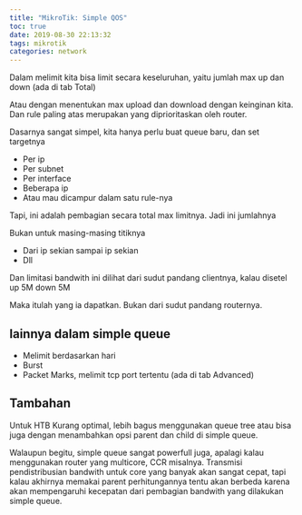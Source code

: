 ```yaml
---
title: "MikroTik: Simple QOS"
toc: true
date: 2019-08-30 22:13:32
tags: mikrotik
categories: network
---
```


Dalam melimit kita bisa limit secara keseluruhan, yaitu jumlah max up dan down (ada di tab Total)  

Atau dengan menentukan max upload dan download dengan keinginan kita. Dan rule paling atas merupakan yang diprioritaskan oleh router.   

Dasarnya sangat simpel, kita hanya perlu buat queue baru, dan set targetnya 

* Per ip 
* Per subnet 
* Per interface 
* Beberapa ip 
* Atau mau dicampur dalam satu rule-nya 

Tapi, ini adalah pembagian secara total max limitnya. Jadi ini jumlahnya 

Bukan untuk masing-masing titiknya 

* Dari ip sekian sampai ip sekian 
* Dll 

Dan limitasi bandwith ini dilihat dari sudut pandang clientnya, kalau disetel up 5M down 5M  

Maka itulah yang ia dapatkan. Bukan dari sudut pandang routernya. 

## lainnya dalam simple queue
* Melimit berdasarkan hari 
* Burst 
* Packet Marks, melimit tcp port tertentu (ada di tab Advanced) 

## Tambahan
Untuk HTB Kurang optimal, lebih bagus menggunakan queue tree atau bisa juga dengan menambahkan opsi parent dan child di simple queue.  

Walaupun begitu, simple queue sangat powerfull juga, apalagi kalau menggunakan router yang multicore, CCR misalnya. Transmisi pendistribusian bandwith untuk core yang banyak akan sangat cepat, tapi kalau akhirnya memakai parent perhitungannya tentu akan berbeda karena akan mempengaruhi kecepatan dari pembagian bandwith yang dilakukan simple queue. 